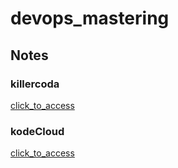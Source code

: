 # devops_mastering 

## Notes 

### killercoda 
[click_to_access](https://killercoda.com/)

### kodeCloud 

[click_to_access](https://kodekloud.com/)


